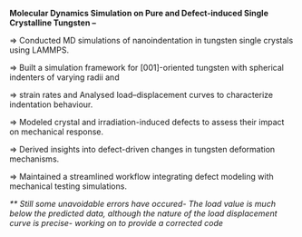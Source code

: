 **Molecular Dynamics Simulation on Pure and Defect-induced Single Crystalline Tungsten –**

=> Conducted MD simulations of nanoindentation in tungsten single crystals using LAMMPS.

=> Built a simulation framework for [001]-oriented tungsten with spherical indenters of varying radii and

=> strain rates and Analysed load–displacement curves to characterize indentation behaviour.

=> Modeled crystal and irradiation-induced defects to assess their impact on mechanical response.

=> Derived insights into defect-driven changes in tungsten deformation mechanisms.

=> Maintained a streamlined workflow integrating defect modeling with mechanical testing simulations.

_** Still some unavoidable errors have occured- The load value is much below the predicted data, although the nature of the load displacement curve is precise- working on to provide a corrected code_
